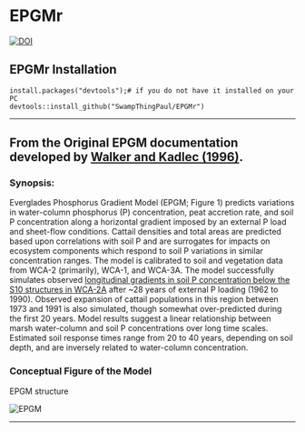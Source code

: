 # EPGMr

[![DOI](https://zenodo.org/badge/234599925.svg)](https://zenodo.org/badge/latestdoi/234599925)


## EPGMr Installation

```
install.packages("devtools");# if you do not have it installed on your PC
devtools::install_github("SwampThingPaul/EPGMr")
```

***
## From the Original EPGM documentation developed by [Walker and Kadlec (1996)](http://www.wwwalker.net/epgm/).
### Synopsis:
Everglades Phosphorus Gradient Model (EPGM; Figure 1) predicts variations in water-column phosphorus (P) concentration, peat accretion rate, and soil P concentration along a horizontal gradient imposed by an external P load and sheet-flow conditions. Cattail densities and total areas are predicted based upon correlations with soil P and are surrogates for impacts on ecosystem components which respond to soil P variations in similar concentration ranges. The model is calibrated to soil and vegetation data from WCA-2 (primarily), WCA-1, and WCA-3A. The model successfully simulates observed [longitudinal gradients in soil P concentration below the S10 structures in WCA-2A](http://www.wwwalker.net/epgm/wca2a_gradient.htm) after ~28 years of external P loading (1962 to 1990). Observed expansion of cattail populations in this region between 1973 and 1991 is also simulated, though somewhat over-predicted during the first 20 years. Model results suggest a linear relationship between marsh water-column and soil P concentrations over long time scales. Estimated soil response times range from 20 to 40 years, depending on soil depth, and are inversely related to water-column concentration.

### Conceptual Figure of the Model

EPGM structure

![EPGM](http://www.wwwalker.net/epgm/epgmpic.gif)

***
